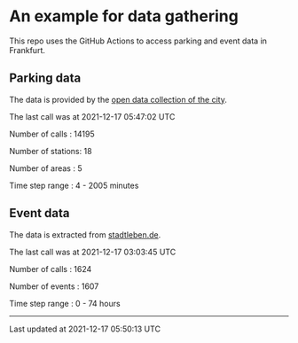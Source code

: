 # An example for data gathering

This repo uses the GitHub Actions to access parking and event data in Frankfurt.

## Parking data
The data is provided by the [open data collection of the city](https://www.offenedaten.frankfurt.de/).

The last call was at 2021-12-17 05:47:02 UTC

Number of calls   : 14195

Number of stations:    18

Number of areas   :     5

Time step range   :     4 -  2005 minutes


## Event data
The data is extracted from [stadtleben.de](https://stadtleben.de/frankfurt/).

The last call was at 2021-12-17 03:03:45 UTC

Number of calls   : 1624

Number of events  : 1607

Time step range   :    0 -   74 hours


----

Last updated at 2021-12-17 05:50:13 UTC
